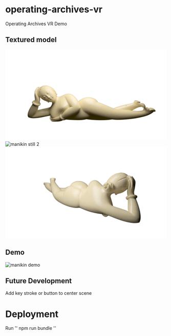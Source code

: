 # operating-archives-vr
Operating Archives VR Demo

## Textured model
![manikin still 1](https://github.com/sfiddy/operating-archives-vr/blob/master/static_assets/chinese-manikin/manikin-still-1.png)
![manikin still 2](https://github.com/sfiddy/operating-archives-vr/blob/master/static_assets/chinese-manikin/manikin-still-2.png)
![manikin still 3](https://github.com/sfiddy/operating-archives-vr/blob/master/static_assets/chinese-manikin/manikin-still-3.png)

## Demo
![manikin demo](https://media.giphy.com/media/C955TIF0Eh7ylXBxdb/giphy.gif)


## Future Development
Add key stroke or button to center scene


# Deployment
Run
''
npm run bundle
''
